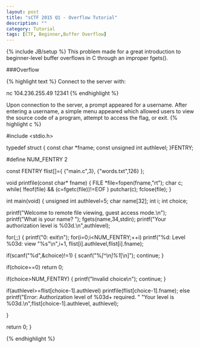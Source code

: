 ```yaml
---
layout: post
title: "sCTF 2015 Q1 - Overflow Tutorial"
description: ""
category: Tutorial
tags: [CTF, Beginner,Buffer Overflow]
---
```

{% include JB/setup %}
This problem made for a great introduction to beginner-level buffer overflows in C through an improper fgets(). 

###Overflow

{% highlight text %}
Connect to the server with:

nc 104.236.255.49 12341
{% endhighlight %}

Upon connection to the server, a prompt appeared for a username. After entering a username, a simple menu appeared which allowed users to view the source code of a program, attempt to access the flag, or exit.
{% highlight c %}

  #include <stdio.h>

typedef struct
{
const char *fname;
const unsigned int authlevel;
}FENTRY;

#define NUM_FENTRY 2

const FENTRY flist[]={
{"main.c",3},
{"words.txt",126}
};


void printfile(const char* fname)
{
FILE *file=fopen(fname,"rt");
char c;
while( !feof(file) && (c=fgetc(file))!=EOF ) putchar(c);
fclose(file);
}

int main(void)
{
unsigned int authlevel=5;
char name[32];
int i;
int choice;

printf("Welcome to remote file viewing, guest access mode.\n");
printf("What is your name? ");
fgets(name,34,stdin);
printf("Your authorization level is %03d.\n",authlevel);

for(;;)
{
printf("0: exit\n");
for(i=0;i<NUM_FENTRY;++i)
printf("%d: Level %03d: view \"%s\"\n",i+1,
flist[i].authlevel,flist[i].fname);

if(scanf("%d",&choice)!=1)
{
scanf("%*[^\n]%1*[\n]");
continue;
}

if(choice==0) return 0;

if(choice>NUM_FENTRY)
{
printf("Invalid choice\n");
continue;
}

if(authlevel>=flist[choice-1].authlevel)
printfile(flist[choice-1].fname);
else printf("Error: Authorization level of %03d+ required. "
"Your level is %03d.\n",flist[choice-1].authlevel,
authlevel);

}

return 0;
}

{% endhighlight %}
